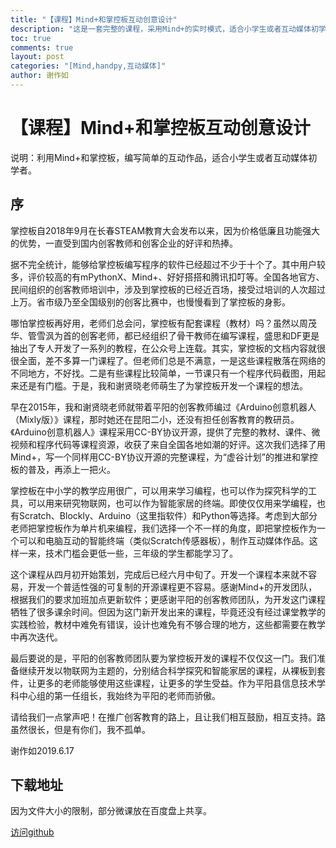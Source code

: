 ```yaml
---
title: "【课程】Mind+和掌控板互动创意设计"
description: "这是一套完整的课程，采用Mind+的实时模式，适合小学生或者互动媒体初学者。"
toc: true
comments: true
layout: post
categories: "[Mind,handpy,互动媒体]"
author: 谢作如
---
```


# 【课程】Mind+和掌控板互动创意设计

说明：利用Mind+和掌控板，编写简单的互动作品，适合小学生或者互动媒体初学者。

## 序

掌控板自2018年9月在长春STEAM教育大会发布以来，因为价格低廉且功能强大的优势，一直受到国内创客教师和创客企业的好评和热捧。

据不完全统计，能够给掌控板编写程序的软件已经超过不少于十个了。其中用户较多，评价较高的有mPythonX、Mind+、好好搭搭和腾讯扣叮等。全国各地官方、民间组织的创客教师培训中，涉及到掌控板的已经近百场，接受过培训的人次超过上万。省市级乃至全国级别的创客比赛中，也慢慢看到了掌控板的身影。

哪怕掌控板再好用，老师们总会问，掌控板有配套课程（教材）吗？虽然以周茂华、管雪沨为首的创客老师，都已经组织了骨干教师在编写课程，盛思和DF更是抽出了专人开发了一系列的教程，在公众号上连载。其实，掌控板的文档内容就很很全面，差不多算一门课程了。但老师们总是不满意，一是这些课程散落在网络的不同地方，不好找。二是有些课程比较简单，一节课只有一个程序代码截图，用起来还是有门槛。于是，我和谢贤晓老师萌生了为掌控板开发一个课程的想法。

早在2015年，我和谢贤晓老师就带着平阳的创客教师编过《Arduino创意机器人（Mixly版）》课程，那时她还在昆阳二小，还没有担任创客教育的教研员。《Arduino创意机器人》课程采用CC-BY协议开源，提供了完整的教材、课件、微视频和程序代码等课程资源，收获了来自全国各地如潮的好评。这次我们选择了用Mind+，写一个同样用CC-BY协议开源的完整课程，为“虚谷计划”的推进和掌控板的普及，再添上一把火。

掌控板在中小学的教学应用很广，可以用来学习编程，也可以作为探究科学的工具，可以用来研究物联网，也可以作为智能家居的终端。即使仅仅用来学编程，也有Scratch、Blockly、Arduino（这里指软件）和Python等选择。考虑到大部分老师把掌控板作为单片机来编程，我们选择一个不一样的角度，即把掌控板作为一个可以和电脑互动的智能终端（类似Scratch传感器板），制作互动媒体作品。这样一来，技术门槛会更低一些，三年级的学生都能学习了。

这个课程从四月初开始策划，完成后已经六月中旬了。开发一个课程本来就不容易，开发一个普适性强的可复制的开源课程更不容易。感谢Mind+的开发团队，根据我们的要求加班加点更新软件；更感谢平阳的创客教师团队，为开发这门课程牺牲了很多课余时间。但因为这门新开发出来的课程，毕竟还没有经过课堂教学的实践检验，教材中难免有错误，设计也难免有不够合理的地方，这些都需要在教学中再次迭代。

最后要说的是，平阳的创客教师团队要为掌控板开发的课程不仅仅这一门。我们准备继续开发以物联网为主题的，分别结合科学探究和智能家居的课程，从裸板到套件，让更多的老师能够使用这些课程，让更多的学生受益。作为平阳县信息技术学科中心组的第一任组长，我始终为平阳的老师而骄傲。

请给我们一点掌声吧！在推广创客教育的路上，且让我们相互鼓励，相互支持。路虽然很长，但是有你们，我不孤单。

谢作如2019.6.17

## 下载地址

因为文件大小的限制，部分微课放在百度盘上共享。

[访问github](https://github.com/xiezuoru/xzrbook/tree/master/%E6%8E%8C%E6%8E%A7%E6%9D%BF%E7%B3%BB%E5%88%97/%E6%8E%8C%E6%8E%A7%E6%9D%BF%E4%B8%8EYeelight%E7%9A%84%E6%99%BA%E8%83%BD%E4%BA%92%E5%8A%A81.0)
